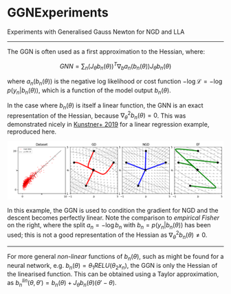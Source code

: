 # GGNExperiments
Experiments with Generalised Gauss Newton for NGD and LLA

---

The GGN is often used as a first approximation to the Hessian, where:

$$
GNN =  \sum_n (J_{\theta} b_n(\theta))^T \nabla_b a_n(b_n(\theta)) J_{\theta} b_n(\theta) 
$$

where $a_n(b_n(\theta))$ is the negative log likelihood or cost function $-\log \mathcal{L} = -\log p(y_n | b_n(\theta))$, which is a function of the model output $b_n(\theta)$. 

In the case where $b_n(\theta)$ is itself a linear function, the GNN is an exact representation of the Hessian, because $\nabla^2_{\theta} b_n(\theta) = 0$. This was demonstrated nicely in [Kunstner+ 2019](https://arxiv.org/pdf/1905.12558) for a linear regression example, reproduced here.

![alt text](./linear_regression/vecfield.png)

In this example, the GGN is used to condition the gradient for NGD and the descent becomes perfectly linear. Note the comparison to _empirical Fisher_ on the right, where the split $a_n = -\log b_n$ with $b_n = p(y_n | b_n(\theta))$ has been used; this is not a good representation of the Hessian as $\nabla^2_{\theta} b_n(\theta) \neq 0$.

---

For more general _non-linear_ functions of $b_n(\theta)$, such as might be found for a neural network, e.g. $b_n(\theta) = \theta_1 RELU (\theta_2 x_n)$, the GGN is only the Hessian of the linearised function. This can be obtained using a Taylor approximation, as $b_n^{lin}(\theta, \theta') = b_n(\theta) + J_{\theta} b_n(\theta) (\theta' - \theta)$.
